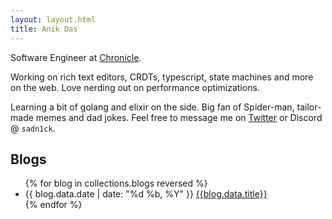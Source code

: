 ```yaml
---
layout: layout.html
title: Anik Das
---
```


Software Engineer at [Chronicle](https://chroniclehq.com).

Working on rich text editors, CRDTs, typescript, state machines and more on the web. Love nerding out on performance optimizations.

Learning a bit of golang and elixir on the side. Big fan of Spider-man, tailor-made memes and dad jokes. Feel free to message me on [Twitter](https://x.com/__sadn1ck__) or Discord @ `sadn1ck`.

## Blogs

<ul class="blog-list">
{% for blog in collections.blogs reversed %}
<li>
    <span class="date">
      <time>{{ blog.data.date | date: "%d %b, %Y" }}</time>
    </span>
    <a href="{{blog.url}}">
      <span class="title">{{blog.data.title}}</span>
    </a>
  </li>
{% endfor %}
</ul>
